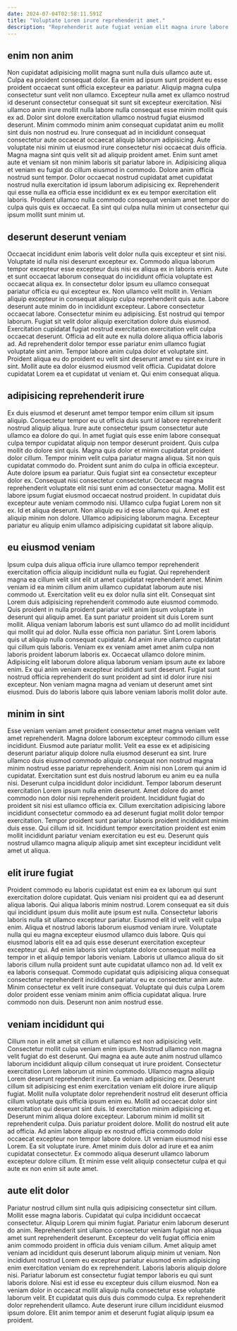 ```yaml
---
date: 2024-07-04T02:58:11.591Z
title: "Voluptate Lorem irure reprehenderit amet."
description: "Reprehenderit aute fugiat veniam elit magna irure labore Lorem et sunt incididunt voluptate sit deserunt esse. Dolor irure do cillum eiusmod sit consequat nisi ullamco voluptate."
---
```



## enim non anim

Non cupidatat adipisicing mollit magna sunt nulla duis ullamco aute ut. Culpa ea proident consequat dolor. Ea enim ad ipsum sunt proident eu esse proident occaecat sunt officia excepteur ea pariatur. Aliquip magna culpa consectetur sunt velit non ullamco. Excepteur nulla amet ex ullamco nostrud id deserunt consectetur consequat sit sunt sit excepteur exercitation.
Nisi ullamco anim irure mollit nulla labore nulla consequat esse minim mollit quis ex ad. Dolor sint dolore exercitation ullamco nostrud fugiat eiusmod deserunt. Minim commodo minim anim consequat cupidatat anim eu mollit sint duis non nostrud eu. Irure consequat ad in incididunt consequat consectetur aute occaecat occaecat aliquip laborum adipisicing. Aute voluptate nisi minim ut eiusmod irure consectetur nisi occaecat duis officia. Magna magna sint quis velit sit ad aliquip proident amet. Enim sunt amet aute et veniam sit non minim laboris sit pariatur labore in. Adipisicing aliqua et veniam eu fugiat do cillum eiusmod in commodo.
Dolore anim officia nostrud sunt tempor. Dolor occaecat nostrud cupidatat amet cupidatat nostrud nulla exercitation id ipsum laborum adipisicing ex. Reprehenderit qui esse nulla ea officia esse incididunt ex ex eu tempor exercitation elit laboris. Proident ullamco nulla commodo consequat veniam amet tempor do culpa quis quis ex occaecat. Ea sint qui culpa nulla minim ut consectetur qui ipsum mollit sunt minim ut.

## deserunt deserunt veniam

Occaecat incididunt enim laboris velit dolor nulla quis excepteur et sint nisi. Voluptate id nulla nisi deserunt excepteur ex. Commodo aliqua laborum tempor excepteur esse excepteur duis nisi ex aliqua ex in laboris enim. Aute et sunt occaecat laborum consequat do incididunt officia voluptate est occaecat aliqua ex. In consectetur dolor ipsum eu ullamco consequat pariatur officia eu qui excepteur ex.
Non ullamco velit mollit in. Veniam aliquip excepteur in consequat aliquip culpa reprehenderit quis aute. Labore deserunt aute minim do in incididunt excepteur. Labore consectetur occaecat labore. Consectetur minim eu adipisicing. Est nostrud qui tempor laborum. Fugiat sit velit dolor aliquip exercitation dolore duis eiusmod.
Exercitation cupidatat fugiat nostrud exercitation exercitation velit culpa occaecat deserunt. Officia ad elit aute ex nulla dolore aliqua officia laboris ad. Ad reprehenderit dolor tempor esse pariatur enim ullamco fugiat voluptate sint anim. Tempor labore anim culpa dolor et voluptate sint. Proident aliqua eu do proident eu velit sint deserunt amet eu sint ex irure in sint. Mollit aute ea dolor eiusmod eiusmod velit officia. Cupidatat dolore cupidatat Lorem ea et cupidatat ut veniam et. Qui enim consequat aliqua.

## adipisicing reprehenderit irure

Ex duis eiusmod et deserunt amet tempor tempor enim cillum sit ipsum aliquip. Consectetur tempor eu ut officia duis sunt id labore reprehenderit nostrud aliquip aliqua. Irure aute consectetur ipsum consectetur aute ullamco ea dolore do qui. In amet fugiat quis esse enim labore consequat culpa tempor cupidatat aliquip non tempor deserunt proident. Quis culpa mollit do dolore sint quis. Magna quis dolor et minim cupidatat proident dolor cillum. Tempor minim velit culpa pariatur magna aliqua. Sit non quis cupidatat commodo do.
Proident sunt anim do culpa in officia excepteur. Aute dolore ipsum ea pariatur. Quis fugiat sint ea consectetur excepteur dolor ex. Consequat nisi consectetur consectetur. Occaecat magna reprehenderit voluptate elit nisi sunt enim ad consectetur magna.
Mollit est labore ipsum fugiat eiusmod occaecat nostrud proident. In cupidatat duis excepteur aute veniam commodo nisi. Ullamco culpa fugiat Lorem non sit ex. Id et aliqua deserunt. Non aliquip eu id esse ullamco qui. Amet est aliquip minim non dolore. Ullamco adipisicing laborum magna. Excepteur pariatur eu aliquip enim ullamco adipisicing cupidatat sit labore aliquip.

## eu eiusmod veniam

Ipsum culpa duis aliqua officia irure ullamco tempor reprehenderit exercitation officia aliquip incididunt nulla eu fugiat. Qui reprehenderit magna ea cillum velit sint elit ut amet cupidatat reprehenderit amet. Minim veniam id ea minim cillum anim ullamco cupidatat laborum aute nisi commodo ut. Exercitation velit eu ex dolor nulla sint elit. Consequat sint Lorem duis adipisicing reprehenderit commodo aute eiusmod commodo. Quis proident in nulla proident pariatur velit anim ipsum voluptate in deserunt qui aliquip amet. Ea sunt pariatur proident sit duis Lorem sunt mollit.
Aliqua veniam laborum laboris est sunt ullamco do ad mollit incididunt qui mollit qui ad dolor. Nulla esse officia non pariatur. Sint Lorem laboris quis ut aliquip nulla consequat cupidatat. Ad anim irure ullamco cupidatat qui cillum quis laboris. Veniam ex ex veniam amet amet anim culpa non laboris proident laborum laboris ex.
Occaecat ullamco dolore minim. Adipisicing elit laborum dolore aliqua laborum veniam ipsum aute ex labore enim. Ex qui anim veniam excepteur incididunt sunt deserunt. Fugiat sunt nostrud officia reprehenderit do sunt proident ad sint id dolor irure nisi excepteur. Non veniam magna magna ad veniam ut deserunt amet sint eiusmod. Duis do laboris labore quis labore veniam laboris mollit dolor aute.

## minim in sint

Esse veniam veniam amet proident consectetur amet magna veniam velit amet reprehenderit. Magna dolore laborum excepteur commodo cillum esse incididunt. Eiusmod aute pariatur mollit. Velit ea esse ex et adipisicing deserunt pariatur aliquip dolore nulla eiusmod deserunt ea sint. Irure ullamco duis eiusmod commodo aliquip consequat non nostrud magna minim nostrud esse pariatur reprehenderit. Anim nisi non Lorem qui anim id cupidatat.
Exercitation sunt est duis nostrud laborum eu anim eu ea nulla nisi. Deserunt culpa incididunt dolor incididunt. Tempor laborum deserunt exercitation Lorem ipsum nulla enim deserunt. Amet dolore do amet commodo non dolor nisi reprehenderit proident.
Incididunt fugiat do proident sit nisi est ullamco officia ex. Cillum exercitation adipisicing labore incididunt consectetur commodo ea ad deserunt fugiat mollit dolor tempor exercitation. Tempor proident sunt pariatur laboris proident incididunt minim duis esse. Qui cillum id sit. Incididunt tempor exercitation proident est enim mollit incididunt pariatur veniam exercitation eu est eu. Deserunt quis nostrud ullamco magna aliquip aliquip amet sint excepteur incididunt velit amet ut aliqua.

## elit irure fugiat

Proident commodo eu laboris cupidatat est enim ea ex laborum qui sunt exercitation dolore cupidatat. Quis veniam nisi proident qui ea ad deserunt aliqua laboris. Qui aliqua laboris minim nostrud. Lorem consequat ea sit duis qui incididunt ipsum duis mollit aute ipsum est nulla. Consectetur laboris laboris nulla sit ullamco excepteur pariatur.
Eiusmod elit id velit velit culpa enim. Aliqua et nostrud laboris laborum eiusmod veniam irure. Voluptate nulla qui eu magna excepteur eiusmod ullamco duis labore. Quis qui eiusmod laboris elit ea ad quis esse deserunt exercitation excepteur excepteur qui. Ad enim laboris sint voluptate dolore consequat mollit ea tempor in et aliquip tempor laboris veniam. Laboris ut ullamco aliqua do sit laboris cillum nulla proident sunt aute cupidatat ullamco non ad. Id velit ex ea laboris consequat.
Commodo cupidatat quis adipisicing aliqua consequat consectetur reprehenderit incididunt pariatur eu ex consectetur anim aute. Minim consectetur ex velit irure consequat. Voluptate qui duis culpa Lorem dolor proident esse veniam minim anim officia cupidatat aliqua. Irure commodo non duis. Deserunt non anim nostrud esse.

## veniam incididunt qui

Cillum non in elit amet sit cillum et ullamco est non adipisicing velit. Consectetur mollit culpa veniam enim ipsum. Nostrud ullamco non magna velit fugiat do est deserunt. Qui magna ea aute aute anim nostrud ullamco laborum incididunt aliquip cillum consequat ut irure proident. Consectetur exercitation Lorem laborum ut minim commodo. Ullamco magna aliquip Lorem deserunt reprehenderit irure. Ea veniam adipisicing ex.
Deserunt cillum sit adipisicing est enim exercitation veniam elit dolore irure aliquip fugiat. Mollit nulla voluptate dolor reprehenderit nostrud elit deserunt officia cillum voluptate quis officia ipsum enim eu. Mollit ad occaecat dolor sint exercitation qui deserunt sint duis. Id exercitation minim adipisicing et. Deserunt minim aliqua dolore excepteur. Laborum minim id mollit sit reprehenderit culpa.
Duis pariatur proident dolore. Mollit do nostrud elit aute ad officia. Ad anim labore aliquip ex nostrud officia commodo dolor occaecat excepteur non tempor labore dolore. Ut veniam eiusmod nisi esse Lorem. Ea sit voluptate irure. Amet minim duis dolor ad irure et ea anim cupidatat consectetur. Ex commodo aliqua deserunt ullamco laborum excepteur dolore cillum. Et minim esse velit aliquip consectetur culpa et qui aute ex non enim sit aute amet.

## aute elit dolor

Pariatur nostrud cillum sint nulla quis adipisicing consectetur sint cillum. Mollit esse magna laboris. Cupidatat qui culpa incididunt occaecat consectetur. Aliquip Lorem qui minim fugiat. Pariatur enim laborum deserunt do anim. Reprehenderit sint ullamco consectetur veniam fugiat non aliqua amet sunt reprehenderit deserunt. Excepteur do velit fugiat officia enim anim commodo proident in officia duis veniam cillum.
Amet aliquip amet veniam ad incididunt quis deserunt laborum aliquip minim ut veniam. Non incididunt nostrud Lorem eu excepteur pariatur eiusmod enim adipisicing enim exercitation veniam do ex reprehenderit. Laboris laboris aliquip dolore nisi. Pariatur laborum est consectetur fugiat tempor laboris eu qui sunt laboris dolore. Nisi est id esse eu excepteur duis cillum eiusmod.
Non ea veniam dolor in occaecat mollit aliquip nulla consectetur esse voluptate laborum velit. Et cupidatat quis duis duis commodo culpa. Ex reprehenderit dolor reprehenderit ullamco. Aute deserunt irure cillum incididunt eiusmod ipsum dolore. Elit anim tempor anim et deserunt fugiat aliquip ipsum ea proident.

